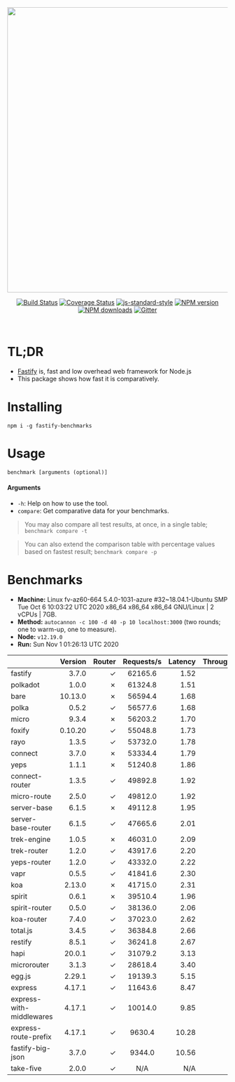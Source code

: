 <div align="center">
<img src="https://github.com/fastify/graphics/raw/master/full-logo.png" width="650" height="auto"/>
</div>

<div align="center">

[![Build Status](https://travis-ci.org/fastify/fastify.svg?branch=master)](https://travis-ci.org/fastify/fastify)
[![Coverage Status](https://coveralls.io/repos/github/fastify/fastify/badge.svg?branch=master)](https://coveralls.io/github/fastify/fastify?branch=master)
[![js-standard-style](https://img.shields.io/badge/code%20style-standard-brightgreen.svg?style=flat)](http://standardjs.com/)
[![NPM version](https://img.shields.io/npm/v/fastify.svg?style=flat)](https://www.npmjs.com/package/fastify)
[![NPM downloads](https://img.shields.io/npm/dm/fastify.svg?style=flat)](https://www.npmjs.com/package/fastify) [![Gitter](https://badges.gitter.im/gitterHQ/gitter.svg)](https://gitter.im/fastify)
</div>
<br />

# TL;DR

* [Fastify](https://github.com/fastify/fastify) is, fast and low overhead web framework for Node.js
* This package shows how fast it is comparatively.

# Installing

```
npm i -g fastify-benchmarks
```

# Usage

```
benchmark [arguments (optional)]
```

#### Arguments

* `-h`: Help on how to use the tool.
* `compare`: Get comparative data for your benchmarks.

> You may also compare all test results, at once, in a single table; `benchmark compare -t`

> You can also extend the comparison table with percentage values based on fastest result; `benchmark compare -p`
# Benchmarks
* __Machine:__ Linux fv-az60-664 5.4.0-1031-azure #32~18.04.1-Ubuntu SMP Tue Oct 6 10:03:22 UTC 2020 x86_64 x86_64 x86_64 GNU/Linux | 2 vCPUs | 7GB.
* __Method:__ `autocannon -c 100 -d 40 -p 10 localhost:3000` (two rounds; one to warm-up, one to measure).
* __Node:__ `v12.19.0`
* __Run:__ Sun Nov  1 01:26:13 UTC 2020

|                          | Version | Router | Requests/s | Latency | Throughput/Mb |
| :--                      | --:     | --:    | :-:        | --:     | --:           |
| fastify                  | 3.7.0   | ✓      | 62165.6    | 1.52    | 11.09         |
| polkadot                 | 1.0.0   | ✗      | 61324.8    | 1.51    | 10.94         |
| bare                     | 10.13.0 | ✗      | 56594.4    | 1.68    | 10.09         |
| polka                    | 0.5.2   | ✓      | 56577.6    | 1.68    | 10.09         |
| micro                    | 9.3.4   | ✗      | 56203.2    | 1.70    | 10.02         |
| foxify                   | 0.10.20 | ✓      | 55048.8    | 1.73    | 9.03          |
| rayo                     | 1.3.5   | ✓      | 53732.0    | 1.78    | 9.58          |
| connect                  | 3.7.0   | ✗      | 53334.4    | 1.79    | 9.51          |
| yeps                     | 1.1.1   | ✗      | 51240.8    | 1.86    | 9.14          |
| connect-router           | 1.3.5   | ✓      | 49892.8    | 1.92    | 8.90          |
| micro-route              | 2.5.0   | ✓      | 49812.0    | 1.92    | 8.88          |
| server-base              | 6.1.5   | ✗      | 49112.8    | 1.95    | 8.76          |
| server-base-router       | 6.1.5   | ✓      | 47665.6    | 2.01    | 8.50          |
| trek-engine              | 1.0.5   | ✗      | 46031.0    | 2.09    | 7.55          |
| trek-router              | 1.2.0   | ✓      | 43917.6    | 2.20    | 7.20          |
| yeps-router              | 1.2.0   | ✓      | 43332.0    | 2.22    | 7.73          |
| vapr                     | 0.5.5   | ✓      | 41841.6    | 2.30    | 6.86          |
| koa                      | 2.13.0  | ✗      | 41715.0    | 2.31    | 7.44          |
| spirit                   | 0.6.1   | ✗      | 39510.4    | 1.96    | 7.05          |
| spirit-router            | 0.5.0   | ✓      | 38136.0    | 2.06    | 6.80          |
| koa-router               | 7.4.0   | ✓      | 37023.0    | 2.62    | 6.60          |
| total.js                 | 3.4.5   | ✓      | 36384.8    | 2.66    | 11.14         |
| restify                  | 8.5.1   | ✓      | 36241.8    | 2.67    | 6.53          |
| hapi                     | 20.0.1  | ✓      | 31079.2    | 3.13    | 5.54          |
| microrouter              | 3.1.3   | ✓      | 28618.4    | 3.40    | 5.10          |
| egg.js                   | 2.29.1  | ✓      | 19139.3    | 5.15    | 6.74          |
| express                  | 4.17.1  | ✓      | 11643.6    | 8.47    | 2.08          |
| express-with-middlewares | 4.17.1  | ✓      | 10014.0    | 9.85    | 3.84          |
| express-route-prefix     | 4.17.1  | ✓      | 9630.4     | 10.28   | 3.56          |
| fastify-big-json         | 3.7.0   | ✓      | 9344.0     | 10.56   | 107.49        |
| take-five                | 2.0.0   | ✓      | N/A        | N/A     | N/A           |
